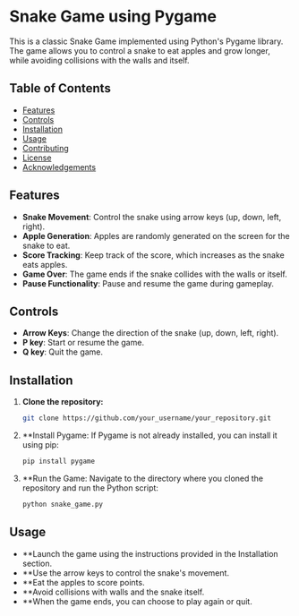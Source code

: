 # Snake Game using Pygame

This is a classic Snake Game implemented using Python's Pygame library. The game allows you to control a snake to eat apples and grow longer, while avoiding collisions with the walls and itself.

## Table of Contents

- [Features](#features)
- [Controls](#controls)
- [Installation](#installation)
- [Usage](#usage)
- [Contributing](#contributing)
- [License](#license)
- [Acknowledgements](#acknowledgements)

## Features

- **Snake Movement**: Control the snake using arrow keys (up, down, left, right).
- **Apple Generation**: Apples are randomly generated on the screen for the snake to eat.
- **Score Tracking**: Keep track of the score, which increases as the snake eats apples.
- **Game Over**: The game ends if the snake collides with the walls or itself.
- **Pause Functionality**: Pause and resume the game during gameplay.

## Controls

- **Arrow Keys**: Change the direction of the snake (up, down, left, right).
- **P key**: Start or resume the game.
- **Q key**: Quit the game.

## Installation

1. **Clone the repository:**

   ```bash
   git clone https://github.com/your_username/your_repository.git

2. **Install Pygame:
   If Pygame is not already installed, you can install it using pip:
   ```bash
   pip install pygame

3. **Run the Game:
   Navigate to the directory where you cloned the repository and run the Python script:
   ```bash
   python snake_game.py

## Usage

- **Launch the game using the instructions provided in the Installation section.
- **Use the arrow keys to control the snake's movement.
- **Eat the apples to score points.
- **Avoid collisions with walls and the snake itself.
- **When the game ends, you can choose to play again or quit.





